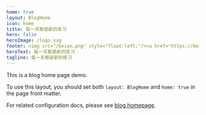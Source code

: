 ```yaml
---
home: true
layout: BlogHome
icon: home
title: 每一天都是新的练习
hero: false
heroImage: /logo.svg
footer: <img src="/beian.png" style="float:left;"/><a href="https://beian.miit.gov.cn/"/>皖ICP备2024071933号</a><br><a href="https://beian.mps.gov.cn/#/query/webSearch?code=34082402000522" rel="noreferrer" target="_blank">皖公网安备34082402000522号</a>
heroText: 每一天都是新的练习
tagline: 每一天都是新的练习
---
```


This is a blog home page demo.

To use this layout, you should set both `layout: BlogHome` and `home: true` in the page front matter.

For related configuration docs, please see [blog homepage](https://theme-hope.vuejs.press/guide/blog/home/).

